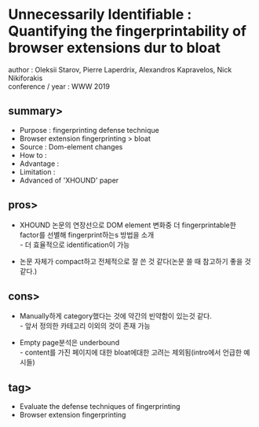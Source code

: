 Unnecessarily Identifiable : Quantifying the fingerprintability of browser extensions dur to bloat
================================================================================
author : Oleksii Starov, Pierre Laperdrix, Alexandros Kapravelos, Nick Nikiforakis<br>
conference / year : WWW 2019

summary>
--------
* Purpose : fingerprinting defense technique
* Browser extension fingerprinting > bloat
* Source : Dom-element changes
* How to :  
* Advantage : 
* Limitation :  
* Advanced of 'XHOUND' paper 

pros>
-----
* XHOUND 논문의 연장선으로 DOM element 변화중 더 fingerprintable한 factor를 선별해 fingerprint하는s 방법을 소개 
<br>- 더 효율적으로 identification이 가능

* 논문 자체가 compact하고 전체적으로 잘 쓴 것 같다(논문 쓸 때 참고하기 좋을 것 같다.)

cons>
-----
* Manually하게 category했다는 것에 약간의 빈약함이 있는것 같다.
<br>- 앞서 정의한 카테고리 이외의 것이 존재 가능

* Empty page분석은 underbound
<br>- content를 가진 페이지에 대한 bloat에대한 고려는 제외됨(intro에서 언급한 예시들)


tag>
----
* Evaluate the defense techniques of fingerprinting
* Browser extension fingerprinting
